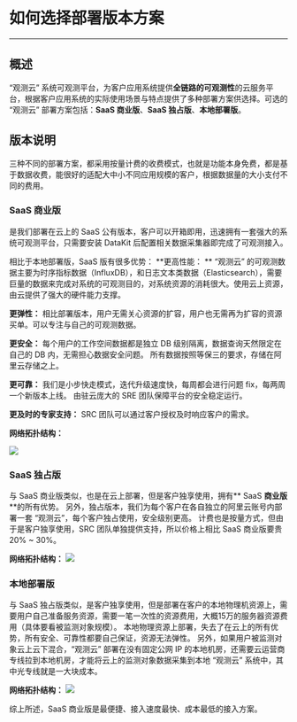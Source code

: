 # 如何选择部署版本方案
---

## 概述
“观测云” 系统可观测平台，为客户应用系统提供**全链路的可观测性**的云服务平台，根据客户应用系统的实际使用场景与特点提供了多种部署方案供选择。可选的 “观测云” 部署方案包括：**SaaS 商业版**、**SaaS 独占版**、**本地部署版**。
## 版本说明 
三种不同的部署方案，都采用按量计费的收费模式，也就是功能本身免费，都是基于数据收费，能很好的适配大中小不同应用规模的客户，根据数据量的大小支付不同的费用。

### SaaS 商业版
是我们部署在云上的 SaaS 公有版本，客户可以开箱即用，迅速拥有一套强大的系统可观测平台，只需要安装 DataKit 后配置相关数据采集器即完成了可观测接入。

相比于本地部署版，SaaS 版有很多优势：
**更高性能： **
“观测云” 的可观测数据主要为时序指标数据（InfluxDB），和日志文本类数据（Elasticsearch），需要巨量的数据来完成对系统的可观测目的，对系统资源的消耗很大。使用云上资源，由云提供了强大的硬件能力支撑。

**更弹性：**
相比部署版本，用户无需关心资源的扩容，用户也无需再为扩容的资源买单。可以专注与自己的可观测数据。

**更安全：**
每个用户的工作空间数据都是独立 DB 级别隔离，数据查询天然限定在自己的 DB 内，无需担心数据安全问题。
所有数据按照等保三的要求，存储在阿里云存储之上。

**更可靠：**
我们是小步快走模式，迭代升级速度快，每周都会进行问题 fix，每两周一个新版本上线。
由驻云庞大的 SRE 团队保障平台的安全稳定运行。

**更及时的专家支持：**
SRC 团队可以通过客户授权及时响应客户的需求。

**网络拓扑结构：**

![](img/11.deployment_1.png)

### SaaS 独占版
与 SaaS 商业版类似，也是在云上部署，但是客户独享使用，拥有** SaaS **商业版** **的所有优势。
另外，独占版本，我们为每个客户在各自独立的阿里云账号内部署一套 “观测云”，每个客户独占使用，安全级别更高。
计费也是按量方式，但由于是客户独享使用，SRC 团队单独提供支持，所以价格上相比 SaaS 商业版要贵 20% ~ 30%。

**网络拓扑结构：**
![](img/11.deployment_2.png)

### 本地部署版
与 SaaS 独占版类似，是客户独享使用，但是部署在客户的本地物理机资源上，需要用户自己准备服务资源，需要一笔一次性的资源费用，大概15万的服务器资源费用（具体要看被监测对象规模）。
本地物理资源上部署，失去了在云上的所有优势，所有安全、可靠性都要自己保证，资源无法弹性。
另外，如果用户被监测对象云上云下混合，“观测云” 部署在没有固定公网 IP 的本地机房，还需要云运营商专线拉到本地机房，才能将云上的监测对象数据采集到本地 “观测云” 系统中，其中光专线就是一大块成本。

**网络拓扑结构：**
![](img/11.deployment_3.png)

综上所述，SaaS 商业版是最便捷、接入速度最快、成本最低的接入方案。

